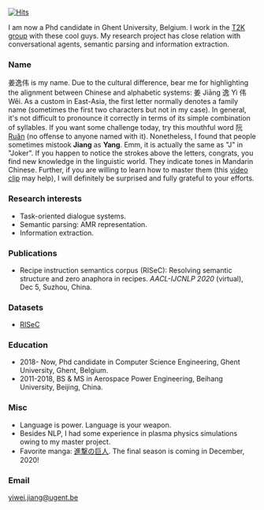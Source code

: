 [![Hits](https://hits.seeyoufarm.com/api/count/incr/badge.svg?url=https%3A%2F%2Fyiweijiang2015.github.io&count_bg=%2379C83D&title_bg=%23555555&icon=&icon_color=%23E7E7E7&title=Visitors&edge_flat=false)](https://hits.seeyoufarm.com)

I am now a Phd candidate in Ghent University, Belgium. I work in the [T2K group](https://ugentt2k.github.io/) with these cool guys. My research project has close relation with conversational agents, semantic parsing and information extraction.

### Name
姜逸伟 is my name. Due to the cultural difference, bear me for highlighting the alignment between Chinese and alphabetic systems: 姜 Jiāng 逸 Yì 伟 Wěi. 
As a custom in East-Asia, the first letter normally denotes a family name (sometimes the first two characters but not in my case). 
In general, it's not difficult to pronounce it correctly in terms of its simple combination of syllables.
If you want some challenge today, try this mouthful word 阮 [Ruǎn](https://youtu.be/XVBVuFjKHYw?t=4) (no offense to anyone named with it).
Nonetheless, I found that people sometimes mistook **Jiang** as **Yang**. Emm, it is actually the same as "J" in "Joker". 
If you happen to notice the strokes above the letters, congrats, you find new knowledge in the linguistic world. They indicate tones in Mandarin Chinese.
Further, if you are willing to learn how to master them (this [video clip](https://youtu.be/Wo13IvKqb4Y) may help), I will definitely be surprised and fully grateful to your efforts.

### Research interests
- Task-oriented dialogue systems.
- Semantic parsing: AMR representation.
- Information extraction.

### Publications
- Recipe instruction semantics corpus (RISeC): Resolving semantic structure and zero anaphora in recipes. *AACL-IJCNLP 2020* (virtual), Dec 5, Suzhou, China.

### Datasets
- [RISeC](https://github.com/YiweiJiang2015/RISeC)

### Education
- 2018- Now, Phd candidate in Computer Science Engineering, Ghent University, Ghent, Belgium.
- 2011-2018, BS & MS in Aerospace Power Engineering, Beihang University, Beijing, China.


### Misc
- Language is power. Language is your weapon.
- Besides NLP, I had some experience in plasma physics simulations owing to my master project. 
- Favorite manga: [進撃の巨人](https://en.wikipedia.org/wiki/Attack_on_Titan). The final season is coming in December, 2020!

### Email
yiwei.jiang@ugent.be

